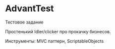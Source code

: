 # AdvantTest

Тестовое задание

Простенький Idler/clicker про прокачку бизнесов. 

Инструменты: MVC паттерн, ScriptableObjects
